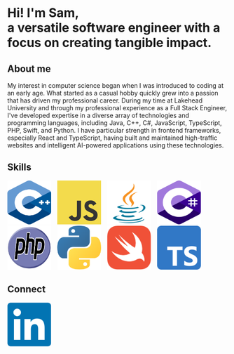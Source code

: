 <h1 style="font-family: 'Inter', sans-serif;">
    Hi! I'm Sam, <br>a versatile software engineer with a focus on creating tangible impact.
</h1>

<h2>About me</h2>
<p style="font-family: 'Inter', sans-serif;">
My interest in computer science began when I was introduced to coding at an early age. What started as a casual hobby quickly grew into a passion that has driven my professional career. During my time at Lakehead University and through my professional experience as a Full Stack Engineer, I've developed expertise in a diverse array of technologies and programming languages, including Java, C++, C#, JavaScript, TypeScript, PHP, Swift, and Python. I have particular strength in frontend frameworks, especially React and TypeScript, having built and maintained high-traffic websites and intelligent AI-powered applications using these technologies.
 </p>

<h2>Skills</h2>
<div>
  <img src="https://github.com/samuelthaiyil/samuelthaiyil/blob/main/Skills/CPlusPlus.svg" alt="C++" width="100" height="100" style="display: inline-block; margin-right: 10px;">
  <img src="https://github.com/samuelthaiyil/samuelthaiyil/blob/main/Skills/JS.svg" alt="JavaScript" width="100" height="100" style="display: inline-block; margin-right: 10px;">
  <img src="https://github.com/samuelthaiyil/samuelthaiyil/blob/main/Skills/Java.svg" alt="Java" width="100" height="100" style="display: inline-block; margin-right: 10px;">
     <img src="https://github.com/samuelthaiyil/samuelthaiyil/blob/main/Skills/CSharp.svg" alt="TypeScript" width="100" height="100" style="display: inline-block;">
  <img src="https://github.com/samuelthaiyil/samuelthaiyil/blob/main/Skills/PHP.svg" alt="PHP" width="100" height="100" style="display: inline-block; margin-right: 10px;">
  <img src="https://github.com/samuelthaiyil/samuelthaiyil/blob/main/Skills/Python.svg" alt="Python" width="100" height="100" style="display: inline-block; margin-right: 10px;">
  <img src="https://github.com/samuelthaiyil/samuelthaiyil/blob/main/Skills/Swift.svg" alt="Swift" width="100" height="100" style="display: inline-block; margin-right: 10px;">
  <img src="https://github.com/samuelthaiyil/samuelthaiyil/blob/main/Skills/TypeScript.svg" alt="TypeScript" width="100" height="100" style="display: inline-block;">
</div>

<h2>Connect</h2>
<a href="https://www.linkedin.com/in/samuel-thaiyil-444a75198/">
  <img src="https://github.com/samuelthaiyil/samuelthaiyil/blob/main/Skills/LinkedIn_logo_initials.png" alt="LinkedIn" width="100" height="100" style="display: inline-block;">
</a>


